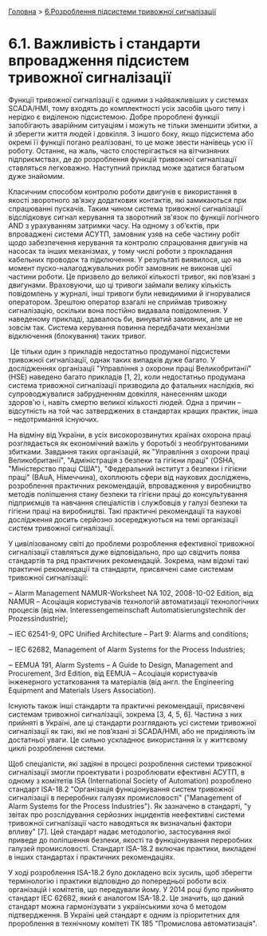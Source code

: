 [Головна](README.md) > [6.Розроблення підсистеми тривожної сигналізації](6.md)

# 6.1. Важливість і стандарти впровадження підсистем тривожної сигналізації 

Функції тривожної сигналізації є одними з найважливіших у системах SCADA/HMI, тому входять до комплектності усіх засобів цього типу і нерідко є виділеною підсистемою. Добре пророблені функції запобігають аварійним ситуаціям і можуть не тільки зменшити збитки, а й зберегти життя людей і довкілля. З іншого боку, якщо підсистема або окремі її функції погано реалізовані, то це може звести нанівець усю її роботу. Останнє, на жаль, часто спостерігається на вітчизняних підприємствах, де до розроблення функцій тривожної сигналізації ставляться легковажно. Наступний приклад може здатися багатьом дуже знайомим. 

Класичним способом контролю роботи двигунів є використання в якості зворотного зв’язку додаткових контактів, які замикаються при спрацюванні пускачів. Таким чином система тривожної сигналізації відслідковує сигнал керування та зворотний зв'язок по функції логічного AND з урахуванням затримки часу. На одному з об’єктів, при впроваджені системи АСУТП, замовник узяв на себе частину робіт щодо забезпечення керування та контролю спрацювання двигунів на насосах та інших механізмах, у тому числі роботи з прокладання кабельних проводок та підключення. У результаті виявилося, що на момент пуско-налагоджувальних робіт замовник не виконав цієї частини роботи. Це призвело до великої кількості тривог, які пов’язані з двигунами. Враховуючи, що ці тривоги займали велику кількість повідомлень у журналі, інші тривоги були невидимими й ігнорувалися оператором. Зрештою оператор взагалі не сприймав тривожну сигналізацію, оскільки вона постійно видавала повідомлення. У наведеному прикладі, здавалось би, винуватий замовник, але це не зовсім так. Система керування повинна передбачати механізми відключення (блокування) таких тривог. 

​                                 Це тільки один з прикладів недостатньо продуманої підсистеми тривожної сигналізації, однак таких випадків дуже багато. У дослідженнях організації "Управління з охорони праці Великобританії" (HSE) наведено багато прикладів [1, 2], коли недостатньо продумана система тривожної сигналізації призводила до фатальних наслідків, які супроводжувалися забрудненням довкілля, нанесенням шкоди здоров'ю і, навіть смертю великої кількості людей. Одна з причин – відсутність на той час затверджених в стандартах кращих практик, інша – недотримання існуючих.

На відміну від України, в усіх високорозвинутих країнах охорона праці розглядається як економічний важіль у боротьбі з необґрунтованими збитками. Завдання таких організацій, як "Управління з охорони праці Великобританії", "Адміністрація з безпеки та гігієни праці" (OSHA, "Міністерство праці США"), "Федеральний інститут з безпеки і гігієни праці" (ВАuА, Німеччина), охоплюють сфери від наукових досліджень, розроблення практичних рекомендацій, впровадження у виробництво методів поліпшення стану безпеки та гігієни праці до консультування підприємців та навчання спеціалістів і службовців у галузі безпеки та гігієни праці на виробництві. Такі практичні рекомендації та наукові дослідження досить серйозно зосереджуються на темі організації систем тривожної сигналізації. 

У цивілізованому світі до проблеми розроблення ефективної тривожної сигналізації ставляться дуже відповідально, про що свідчить поява стандартів та ряд практичних рекомендацій. Зокрема, нам відомі такі практичні рекомендації та стандарти, присвячені саме системам тривожної сигналізації: 

‒    Alarm Management NAMUR-Worksheet NA 102, 2008-10-02 Edition, від NAMUR – Асоціація користувачів технологій автоматизації технологічних процесів (від нім. Interessengemeinschaft Automatisierungstechnik der Prozessindustrie);

‒    IEC 62541-9, OPC Unified Architecture – Part 9: Alarms and conditions;

‒    IEC 62682, Management of Alarm Systems for the Process Industries;

‒    EEMUA 191, Alarm Systems – A Guide to Design, Management and Procurement, 3rd Edition, від EEMUA – Асоціація користувачів інженерного устатковання та матеріалів (від англ. the Engineering Equipment and Materials Users Association).

Існують також інші стандарти та практичні рекомендації, присвячені системам тривожної сигналізації, зокрема [3, 4, 5, 6]. Частина з них прийняті в Україні, але ці стандарти розглядають усі системи тривожної сигналізації як такі, які не пов’язані зі SCADA/HMI, або не приділяють їм достатньої уваги. Це сильно ускладнює використання їх у життєвому циклі розроблення системи.   

   Щоб спеціалісти, які задіяні в процесі розроблення системи тривожної сигналізації змогли проектувати і розроблювати ефективні АСУТП, в одному з комітетів ISA (International Society of Automation) розроблено стандарт ISA-18.2 "Організація функціонування систем тривожної сигналізації в переробних галузях промисловості" ("Management of Alarm Systems for the Process Industries"). Як зазначено в стандарті, "у звітах про розслідування серйозних інцидентів неефективні системи тривожної сигналізації часто наводяться як визначальні фактори впливу" [7]. Цей стандарт надає методологію, застосування якої приведе до поліпшення безпеки, якості та функціонування переробних галузей промисловості. Стандарт ISA-18.2 включає практики, викладені в інших стандартах і практичних рекомендаціях. 

У ході розроблення ISA-18.2 було докладено всіх зусиль, щоб зберегти термінологію і практики відповідно до попередньої роботи всіх організацій і комітетів, що передували йому. У 2014 році було прийнято стандарт IEC 62682, який є аналогом ISA-18.2. Це значить, що даний стандарт можна гармонізувати з українськими хоча б методом підтвердження. В Україні цей стандарт є одним із пріоритетних для пророблення в технічному комітеті ТК 185 "Промислова автоматизація".  